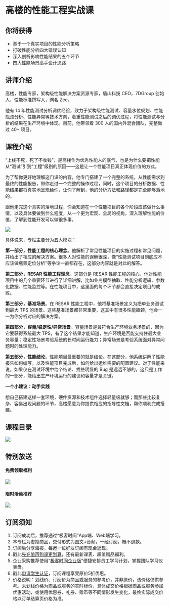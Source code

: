 # 高楼的性能工程实战课

## 你将获得

*   基于一个真实项目的性能分析策略
*   打破性能分析四大错误认知
*   深入剖析影响性能结果的五个环节
*   四大性能场景高手设计思路

  

## 讲师介绍

高楼，性能专家，架构级性能解决方案资源专家，盾山科技 CEO，7DGroup 创始人，性能标准撰写人，网名 Zee。

他有 14 年性能测试分析调优经验，致力于架构级性能测试、容量水位规划、性能瓶颈分析、性能异常等技术方向，着重性能测试之后的调优过程，将性能测试与分析的结果在生产环境中体现。目前，他带领着 300 人的国内外混合团队，完整做过 40+ 项目。

  

## 课程介绍

“上线不死，死了不收钱”，是高楼作为优秀性能人的底气，也是为什么要把性能从“测试”引到“工程”级别的原因——这是让一个性能项目真正体现价值的方式。

为了帮你更好地理解这门课的内容，他专门搭建了一个完整的系统，从性能需求到最终的性能报告，带你走过一个完整的操作过程，同时，这个项目的分析数据、性能结果都将真实地呈现给你，让你了解到，他的分析方法和路径都是完全能够落地的。

跟他走完这个真实的落地过程，你会知道在一个性能项目的各个阶段应该做什么事情，以及具体要做到什么程度，从一个更为宏观、全局的视角，深入理解性能的价值，了解到性能开发可以做很多事。

![](https://static001.geekbang.org/resource/image/62/65/62f159d7c47716a3cd433833fb555d65.jpg)

具体说来，专栏主要分为五大模块：

**第一部分，性能工程的核心理念**。他解析了常见性能项目的实施过程和常见问题，并给出了相应的解决方案。很多人对性能的误解很深，像“性能测试项目到底应不应该做瓶颈定位分析”等争论一直都存在，这部分内容就是对此的解答。

**第二部分，RESAR 性能工程理念**。这部分是 RESAR 性能工程的核心，他对性能项目中的几个重要环节进行了详细讲解，比如业务模型抽取、性能分析逻辑、参数化数据、性能监控等。在性能项目中，这里面的每个环节都会直接决定项目的成败。

**第三部分，基准场景**。在 RESAR 性能工程中，他将基准场景定义为把单业务测试到最大 TPS 的场景。这些基准场景都非常重要，这其中有很多性能瓶颈，他会一一为你分析对应的解决方案。

**第四部分，容量/稳定性/异常场景**。容量场景是最符合生产环境业务场景的，因为它要获得系统最大 TPS，有了这个结果才能知道，生产环境是否能支持住最大业务容量；稳定性场景考验系统的长时间运行能力；异常场景是考验系统面对异常问题时的处理能力。

**第五部分，性能结论**。性能项目最重要的就是结论。在这部分，他系统讲解了性能报告如何编写，以及性能项目完成后，如何给出运维需要的配置建议。对于性能来说，如果仅在测试环境中给个结论、找些明显的 Bug 是远远不够的，这只是工作的一部分，能给出生产环境运行的建议和容量才是关键。

**一个小建议：动手实践**

想自己搭建这样一套环境，硬件资源和技术组件选择轻量级就够；而那些比较复杂、容易出现问题的环节，高楼愿意为你提供相应的指导性文档，帮你顺利完成搭建。

  

## 课程目录

![](https://static001.geekbang.org/resource/image/90/c8/9097dc0a3248be7ddeeb8da7c80fccc8.png)

  

## 特别放送

#### 免费领取福利

[![](https://static001.geekbang.org/resource/image/b0/9b/b01d6e3d17b9708b70b81ce043e4e69b.jpg?wh=1035x360)](https://u.geekbang.org/subject/intro/1000861?utm_source=zhuanlanxiangqingye&utm_medium=app&utm_term=appzhuanlanxiangqingye&gk_cus_user_wechat=university)  
  

#### 限时活动推荐

[![](https://static001.geekbang.org/resource/image/67/a0/6720f5d50b4b38abbf867facdef728a0.png?wh=1035x360)](https://shop18793264.m.youzan.com/wscgoods/detail/2fmoej9krasag5p?dc_ps=2913145716543073286.200001)

  

## 订阅须知

1.  订阅成功后，推荐通过“极客时间”App端、Web端学习。
2.  本专栏为虚拟商品，交付形式为图文+音频，一经订阅，概不退款。
3.  订阅后分享海报，每邀一位好友订阅有现金返现。
4.  戳此[先充值再购课更划算](https://shop18793264.m.youzan.com/wscgoods/detail/2fmoej9krasag5p?scan=1&activity=none&from=kdt&qr=directgoods_1541158976&shopAutoEnter=1)，还有最新课表、超值赠品福利。
5.  企业采购推荐使用“[极客时间企业版](https://b.geekbang.org/?utm_source=geektime&utm_medium=columnintro&utm_campaign=newregister&gk_source=2021020901_gkcolumnintro_newregister)”便捷安排员工学习计划，掌握团队学习仪表盘。
6.  戳此[申请学生认证](https://promo.geekbang.org/activity/student-certificate?utm_source=geektime&utm_medium=caidanlan1)，订阅课程享受原价5折优惠。
7.  价格说明：划线价、订阅价为商品或服务的参考价，并非原价，该价格仅供参考。未划线价格为商品或服务的实时标价，具体成交价格根据商品或服务参加优惠活动，或使用优惠券、礼券、赠币等不同情形发生变化，最终实际成交价格以订单结算页价格为准。
